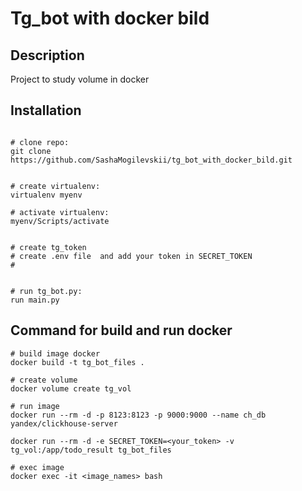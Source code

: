 # Tg_bot with docker bild

## Description 
Project to study volume in docker


## Installation

``` shell
  
# clone repo:
git clone https://github.com/SashaMogilevskii/tg_bot_with_docker_bild.git


# create virtualenv:
virtualenv myenv

# activate virtualenv:
myenv/Scripts/activate


# create tg_token
# create .env file  and add your token in SECRET_TOKEN
#


# run tg_bot.py:
run main.py

```



## Command for build and run docker 
```shell
# build image docker
docker build -t tg_bot_files . 

# create volume
docker volume create tg_vol

# run image 
docker run --rm -d -p 8123:8123 -p 9000:9000 --name ch_db yandex/clickhouse-server

docker run --rm -d -e SECRET_TOKEN=<your_token> -v tg_vol:/app/todo_result tg_bot_files

# exec image
docker exec -it <image_names> bash


```